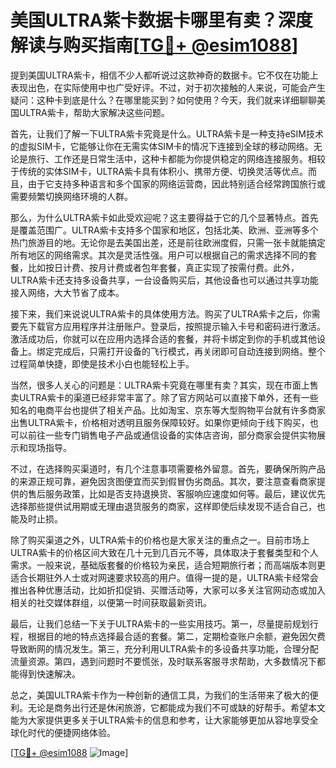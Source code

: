 # 美国ULTRA紫卡数据卡哪里有卖？深度解读与购买指南[[TG💪+ @esim1088](https://t.me/s/esim1088)]

提到美国ULTRA紫卡，相信不少人都听说过这款神奇的数据卡。它不仅在功能上表现出色，在实际使用中也广受好评。不过，对于初次接触的人来说，可能会产生疑问：这种卡到底是什么？在哪里能买到？如何使用？今天，我们就来详细聊聊美国ULTRA紫卡，帮助大家解决这些问题。

首先，让我们了解一下ULTRA紫卡究竟是什么。ULTRA紫卡是一种支持eSIM技术的虚拟SIM卡，它能够让你在无需实体SIM卡的情况下连接到全球的移动网络。无论是旅行、工作还是日常生活中，这种卡都能为你提供稳定的网络连接服务。相较于传统的实体SIM卡，ULTRA紫卡具有体积小、携带方便、切换灵活等优点。而且，由于它支持多种语言和多个国家的网络运营商，因此特别适合经常跨国旅行或需要频繁切换网络环境的人群。

那么，为什么ULTRA紫卡如此受欢迎呢？这主要得益于它的几个显著特点。首先是覆盖范围广。ULTRA紫卡支持多个国家和地区，包括北美、欧洲、亚洲等多个热门旅游目的地。无论你是去美国出差，还是前往欧洲度假，只需一张卡就能搞定所有地区的网络需求。其次是灵活性强。用户可以根据自己的需求选择不同的套餐，比如按日计费、按月计费或者包年套餐，真正实现了按需付费。此外，ULTRA紫卡还支持多设备共享，一台设备购买后，其他设备也可以通过共享功能接入网络，大大节省了成本。

接下来，我们来说说ULTRA紫卡的具体使用方法。购买了ULTRA紫卡之后，你需要先下载官方应用程序并注册账户。登录后，按照提示输入卡号和密码进行激活。激活成功后，你就可以在应用内选择合适的套餐，并将卡绑定到你的手机或其他设备上。绑定完成后，只需打开设备的飞行模式，再关闭即可自动连接到网络。整个过程简单快捷，即使是技术小白也能轻松上手。

当然，很多人关心的问题是：ULTRA紫卡究竟在哪里有卖？其实，现在市面上售卖ULTRA紫卡的渠道已经非常丰富了。除了官方网站可以直接下单外，还有一些知名的电商平台也提供了相关产品。比如淘宝、京东等大型购物平台就有许多商家出售ULTRA紫卡，价格相对透明且服务保障较好。如果你更倾向于线下购买，也可以前往一些专门销售电子产品或通信设备的实体店咨询，部分商家会提供实物展示和现场指导。

不过，在选择购买渠道时，有几个注意事项需要格外留意。首先，要确保所购产品的来源正规可靠，避免因贪图便宜而买到假冒伪劣商品。其次，要注意查看商家提供的售后服务政策，比如是否支持退换货、客服响应速度如何等。最后，建议优先选择那些提供试用期或无理由退货服务的商家，这样即使后续发现不适合自己，也能及时止损。

除了购买渠道之外，ULTRA紫卡的价格也是大家关注的重点之一。目前市场上ULTRA紫卡的价格区间大致在几十元到几百元不等，具体取决于套餐类型和个人需求。一般来说，基础版套餐的价格较为亲民，适合短期旅行者；而高端版本则更适合长期驻外人士或对网速要求较高的用户。值得一提的是，ULTRA紫卡经常会推出各种优惠活动，比如折扣促销、买赠活动等，大家可以多关注官网动态或加入相关的社交媒体群组，以便第一时间获取最新资讯。

最后，让我们总结一下关于ULTRA紫卡的一些实用技巧。第一，尽量提前规划行程，根据目的地的特点选择最合适的套餐。第二，定期检查账户余额，避免因欠费导致断网的情况发生。第三，充分利用ULTRA紫卡的多设备共享功能，合理分配流量资源。第四，遇到问题时不要慌张，及时联系客服寻求帮助，大多数情况下都能得到快速解决。

总之，美国ULTRA紫卡作为一种创新的通信工具，为我们的生活带来了极大的便利。无论是商务出行还是休闲旅游，它都能成为我们不可或缺的好帮手。希望本文能为大家提供更多关于ULTRA紫卡的信息和参考，让大家能够更加从容地享受全球化时代的便捷网络体验。

[[TG💪+ @esim1088](https://t.me/s/esim1088) ![Image](https://i.postimg.cc/4NQfJmqS/Snipaste-2025-05-13-00-14-12.png)]